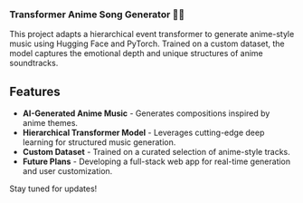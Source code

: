 ### Transformer Anime Song Generator 🎵✨
This project adapts a hierarchical event transformer to generate anime-style music using Hugging Face and PyTorch. Trained on a custom dataset, the model captures the emotional depth and unique structures of anime soundtracks.

## Features
- **AI-Generated Anime Music** - Generates compositions inspired by anime themes.
- **Hierarchical Transformer Model** - Leverages cutting-edge deep learning for structured music generation.
- **Custom Dataset** - Trained on a curated selection of anime-style tracks.
- **Future Plans** - Developing a full-stack web app for real-time generation and user customization.
  
Stay tuned for updates!
